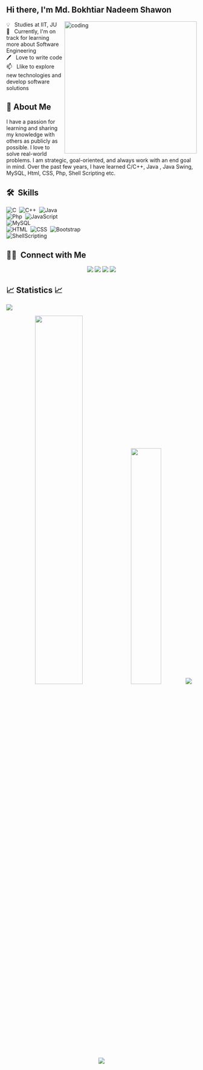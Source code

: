 ## Hi there, I'm Md. Bokhtiar Nadeem Shawon 
<img align="right" alt="coding" width="350" src="http://innov8tiv.com/wp-content/uploads/2015/02/life-of-programmer-1.gif">
<p>
💡 &nbsp; Studies at IIT, JU <br>
🌱 &nbsp; Currently, I'm on track for learning more about Software Engineering <br>
🖊️ &nbsp; Love to write code <br> 
📫 &nbsp; Llike to explore new technologies and develop software solutions<br>

## 🚀 About Me
I have a passion for learning and sharing my knowledge with others as publicly as possible. I love to solve real-world problems. I am strategic, goal-oriented, and always work with an end goal in mind. Over the past few years, I have learned C/C++, Java , Java Swing, MySQL, Html, CSS, Php, Shell Scripting etc. 

## 🛠 &nbsp;Skills
  
![C](https://img.shields.io/badge/-C-05122A?style=flat&logo=C&logoColor=A8B9CC)&nbsp;
![C++](https://img.shields.io/badge/-C++-05122A?style=flat&logo=C%2B%2B&logoColor=00599C)&nbsp;
![Java](https://img.shields.io/badge/-Java-05122A?style=flat&logo=Java&logoColor=FFA518)&nbsp;\
![Php](https://img.shields.io/badge/-Php-05122A?style=flat&logo=Php)&nbsp;
![JavaScript](https://img.shields.io/badge/-JavaScript-05122A?style=flat&logo=javascript)&nbsp;\
![MySQL](https://img.shields.io/badge/-MySQL-05122A?style=flat&logo=MySQL)&nbsp;\
![HTML](https://img.shields.io/badge/-HTML-05122A?style=flat&logo=HTML5)&nbsp;
![CSS](https://img.shields.io/badge/-CSS-05122A?style=flat&logo=CSS3&logoColor=1572B6)&nbsp;
![Bootstrap](https://img.shields.io/badge/-Bootstrap-05122A?style=flat&logo=bootstrap&logoColor=563D7C)\
![ShellScripting](https://img.shields.io/badge/-ShellScripting-05122A?style=flat&logo=ShellScripting)&nbsp;

  ## 🤝🏻 &nbsp;Connect with Me

<p align="center">
<a href="https://linkedin.com/in/shawonn250"><img src="https://img.shields.io/badge/-Md. Bokhtiar%20Nadeem%20Shawon-0077B5?style=flat&logo=Linkedin&logoColor=white"/></a>
<a href="mailto:shawon.iitju.48@gmail.com"><img src="https://img.shields.io/badge/-shawon.iitju.48@gmail.com-D14836?style=flat&logo=Gmail&logoColor=white"/></a>
<a href="https://instagram.com/shawon__n"><img src="https://img.shields.io/badge/-@shawon__n-E4405F?style=flat&logo=Instagram&logoColor=white"/></a>
<a href="https://facebook.com/shawonn250"><img src="https://img.shields.io/badge/-@shawonn250-1877F2?style=flat&logo=Facebook&logoColor=white"/></a>
</p>

## 📈 Statistics 📈
![](https://komarev.com/ghpvc/?username=shawon-iitju-48&color=447ff7&label=Visitor+count)

<p align="center">
    <img width="50%" src="https://github-readme-stats.vercel.app/api?username=shawon-iitju-48&show_icons=true&theme=algolia&hide_border=true" />
       <img width="40%" src="https://github-readme-stats-eight-theta.vercel.app/api/top-langs/?username=shawon-iitju-48&layout=compact&langs_count=8&theme=algolia&hide_border=true" />
     <img src="https://activity-graph.herokuapp.com/graph?username=shawon-iitju-48&theme=react-dark" />
</p>


<p  align="center">
<img src="https://user-images.githubusercontent.com/73097560/115834477-dbab4500-a447-11eb-908a-139a6edaec5c.gif">             
<br>
